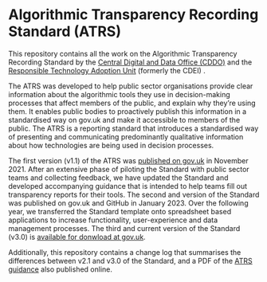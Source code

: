# Algorithmic Transparency Recording Standard (ATRS)

This repository contains all the work on the Algorithmic Transparency Recording Standard by the [Central Digital and Data Office (CDDO)](https://www.gov.uk/government/organisations/central-digital-and-data-office) and the [Responsible Technology Adoption Unit](https://www.gov.uk/government/organisations/centre-for-data-ethics-and-innovation) (formerly the CDEI) .

The ATRS was developed to help public sector organisations provide clear information about the algorithmic tools they use in decision-making processes that affect members of the public, and explain why they’re using them. It enables public bodies to proactively publish this information in a standardised way on gov.uk and make it accessible to members of the public. The ATRS is a reporting standard that introduces a standardised way of presenting and communicating predominantly qualitative information about how technologies are being used in decision processes.

The first version (v1.1) of the ATRS was [published on gov.uk](https://www.gov.uk/government/publications/algorithmic-transparency-data-standard) in November 2021. After an extensive phase of piloting the Standard with public sector teams and collecting feedback, we have updated the Standard and developed accompanying guidance that is intended to help teams fill out transparency reports for their tools. The second and version of the Standard was published on gov.uk and GitHub in January 2023. Over the following year, we transferred the Standard template onto spreadsheet based applications to increase functionality, user-experience and data management processes. The third and current version of the Standard (v3.0) is [available for donwload at gov.uk](https://www.gov.uk/government/collections/algorithmic-transparency-recording-standard-hub#:~:text=The%20Algorithmic%20Transparency%20Recording%20Standard,how%20algorithmic%20tools%20support%20decisions.).

Additionally, this repository contains a change log that summarises the differences between v2.1 and v3.0 of the Standard, and a PDF of the [ATRS guidance](https://www.gov.uk/government/publications/guidance-for-organisations-using-the-algorithmic-transparency-recording-standard) also published online. 
